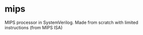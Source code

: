 # mips
  MIPS processor in SystemVerilog. Made from scratch with limited instructions (from MIPS ISA)
